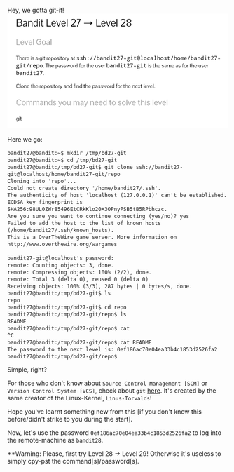 Hey, we gotta git-it!
![Bandit27](https://github.com/sreekesari-vangeepuram/overthewire/blob/master/overthewire/bandit/bandit27/level27-%3Elevel28.png)

Here we go:
```
bandit27@bandit:~$ mkdir /tmp/bd27-git
bandit27@bandit:~$ cd /tmp/bd27-git
bandit27@bandit:/tmp/bd27-git$ git clone ssh://bandit27-git@localhost/home/bandit27-git/repo
Cloning into 'repo'...
Could not create directory '/home/bandit27/.ssh'.
The authenticity of host 'localhost (127.0.0.1)' can't be established.
ECDSA key fingerprint is SHA256:98UL0ZWr85496EtCRkKlo20X3OPnyPSB5tB5RPbhczc.
Are you sure you want to continue connecting (yes/no)? yes
Failed to add the host to the list of known hosts (/home/bandit27/.ssh/known_hosts).
This is a OverTheWire game server. More information on http://www.overthewire.org/wargames

bandit27-git@localhost's password: 
remote: Counting objects: 3, done.
remote: Compressing objects: 100% (2/2), done.
remote: Total 3 (delta 0), reused 0 (delta 0)
Receiving objects: 100% (3/3), 287 bytes | 0 bytes/s, done.
bandit27@bandit:/tmp/bd27-git$ ls
repo
bandit27@bandit:/tmp/bd27-git$ cd repo
bandit27@bandit:/tmp/bd27-git/repo$ ls
README
bandit27@bandit:/tmp/bd27-git/repo$ cat 
^C
bandit27@bandit:/tmp/bd27-git/repo$ cat README 
The password to the next level is: 0ef186ac70e04ea33b4c1853d2526fa2
bandit27@bandit:/tmp/bd27-git/repo$
```
Simple, right?

For those who don't know about `Source-Control Management [SCM]` or `Version Control System [VCS]`, check about `git` [here](https://git-scm.com/).
It's created by the same creator of the Linux-Kernel, `Linus-Torvalds`!

Hope you've learnt something new from this [if you don't know this before/didn't strike to you during the start].

Now, let's use the password `0ef186ac70e04ea33b4c1853d2526fa2` to log into the remote-machine as `bandit28`.

**Warning: Please, first try Level 28 -> Level 29! Otherwise it's useless to simply cpy-pst the command[s]/password[s].
